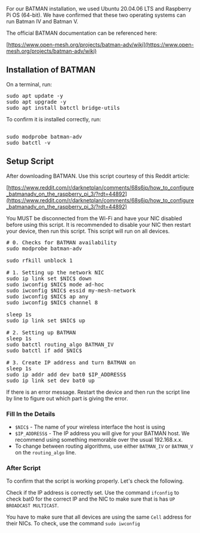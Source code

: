 For our BATMAN installation, we used Ubuntu 20.04.06 LTS and Raspberry Pi OS (64-bit). We have confirmed that these two operating systems can run Batman IV and Batman V. 

The official BATMAN documentation can be referenced here:

[https://www.open-mesh.org/projects/batman-adv/wiki](https://www.open-mesh.org/projects/batman-adv/wiki)

## Installation of BATMAN
On a terminal, run:
<pre>
sudo apt update -y
sudo apt upgrade -y
sudo apt install batctl bridge-utils 
</pre>
To confirm it is installed correctly, run:
<pre> 
sudo modprobe batman-adv 
sudo batctl -v 
</pre>
## Setup Script
After downloading BATMAN. Use this script courtesy of this Reddit article:

[https://www.reddit.com/r/darknetplan/comments/68s6jp/how_to_configure_batmanadv_on_the_raspberry_pi_3/?rdt=44892](https://www.reddit.com/r/darknetplan/comments/68s6jp/how_to_configure_batmanadv_on_the_raspberry_pi_3/?rdt=44892)

You MUST be disconnected from the Wi-Fi and have your NIC disabled before using this script. It is recommended to disable your NIC then restart your device, then run this script. This script will run on all devices.

<pre>
# 0. Checks for BATMAN availability
sudo modprobe batman-adv

sudo rfkill unblock 1

# 1. Setting up the network NIC
sudo ip link set $NIC$ down
sudo iwconfig $NIC$ mode ad-hoc
sudo iwconfig $NIC$ essid my-mesh-network
sudo iwconfig $NIC$ ap any
sudo iwconfig $NIC$ channel 8

sleep 1s
sudo ip link set $NIC$ up

# 2. Setting up BATMAN
sleep 1s
sudo batctl routing_algo BATMAN_IV
sudo batctl if add $NIC$

# 3. Create IP address and turn BATMAN on
sleep 1s
sudo ip addr add dev bat0 $IP_ADDRESS$
sudo ip link set dev bat0 up
</pre>
If there is an error message. Restart the device and then run the script line by line to figure out which part is giving the error.
### Fill In the Details
- `$NIC$` -  The name of your wireless interface the host is using
- `$IP_ADDRESS$` - The IP address you will give for your BATMAN host. We recommend using something memorable over the usual 192.168.x.x.
- To change between routing algorithms, use either `BATMAN_IV` or `BATMAN_V` on the `routing_algo` line. 
### After Script
To confirm that the script is working properly. Let's check the following.

Check if the IP address is correctly set. Use the command `ifconfig` to check bat0 for the correct IP and the NIC to make sure that is has `UP BROADCAST MULTICAST`. 

You have to make sure that all devices are using the same `Cell` address for their NICs. To check, use the command `sudo iwconfig`